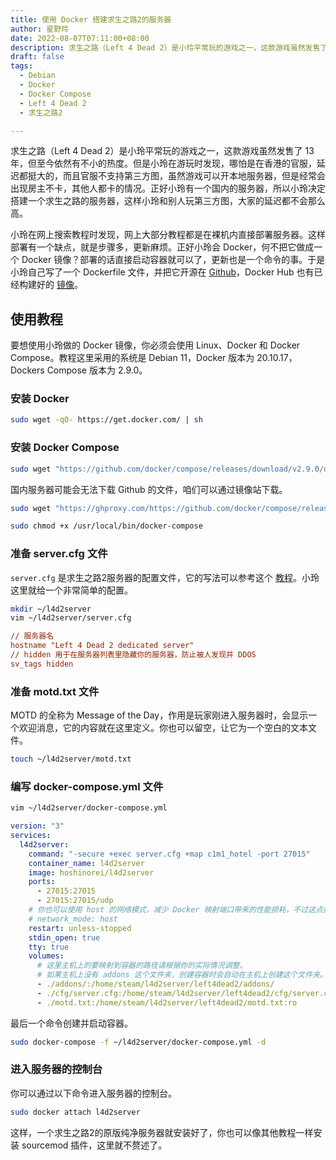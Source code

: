 ```yaml
---
title: 使用 Docker 搭建求生之路2的服务器
author: 星野玲
date: 2022-08-07T07:11:00+08:00
description: 求生之路（Left 4 Dead 2）是小玲平常玩的游戏之一，这款游戏虽然发售了 13 年，但至今依然有不小的热度。但是小玲在游玩时发现，官服哪怕是在香港的官服，延迟都挺大的，而且官服不支持第三方图，虽然游戏可以开本地服务器，但是经常会出现房主不卡，其他人都卡的情况。正好小玲有一个国内的服务器，所以小玲决定搭建一个求生之路的服务器，这样小玲和别人玩第三方图，大家的延迟都不会那么高。
draft: false
tags:
  - Debian
  - Docker
  - Docker Compose
  - Left 4 Dead 2
  - 求生之路2

---
```


求生之路（Left 4 Dead 2）是小玲平常玩的游戏之一，这款游戏虽然发售了 13 年，但至今依然有不小的热度。但是小玲在游玩时发现，哪怕是在香港的官服，延迟都挺大的，而且官服不支持第三方图，虽然游戏可以开本地服务器，但是经常会出现房主不卡，其他人都卡的情况。正好小玲有一个国内的服务器，所以小玲决定搭建一个求生之路的服务器，这样小玲和别人玩第三方图，大家的延迟都不会那么高。

小玲在网上搜索教程时发现，网上大部分教程都是在裸机内直接部署服务器。这样部署有一个缺点，就是步骤多，更新麻烦。正好小玲会 Docker，何不把它做成一个 Docker 镜像？部署的话直接启动容器就可以了，更新也是一个命令的事。于是小玲自己写了一个 Dockerfile 文件，并把它开源在 [Github](https://github.com/HoshinoRei/l4d2server_docker)，Docker Hub 也有已经构建好的 [镜像](https://hub.docker.com/r/hoshinorei/l4d2server)。

## 使用教程

要想使用小玲做的 Docker 镜像，你必须会使用 Linux、Docker 和 Docker Compose。教程这里采用的系统是 Debian 11，Docker 版本为 20.10.17，Dockers Compose 版本为 2.9.0。

### 安装 Docker

```bash
sudo wget -qO- https://get.docker.com/ | sh
```

### 安装 Docker Compose

```bash
sudo wget "https://github.com/docker/compose/releases/download/v2.9.0/docker-compose-$(uname -s)-$(uname -m)" -O /usr/local/bin/docker-compose
```

国内服务器可能会无法下载 Github 的文件，咱们可以通过镜像站下载。

```bash
sudo wget "https://ghproxy.com/https://github.com/docker/compose/releases/download/v2.9.0/docker-compose-$(uname -s)-$(uname -m)" -O /usr/local/bin/docker-compose
```

```bash
sudo chmod +x /usr/local/bin/docker-compose
```

### 准备 server.cfg 文件

`server.cfg` 是求生之路2服务器的配置文件，它的写法可以参考这个 [教程](https://steamcommunity.com/sharedfiles/filedetails/?id=276173458)。小玲这里就给一个非常简单的配置。

```bash
mkdir ~/l4d2server
vim ~/l4d2server/server.cfg
```

```cfg
// 服务器名
hostname "Left 4 Dead 2 dedicated server"
// hidden 用于在服务器列表里隐藏你的服务器，防止被人发现并 DDOS
sv_tags hidden
```

### 准备 motd.txt 文件

MOTD 的全称为 Message of the Day，作用是玩家刚进入服务器时，会显示一个欢迎消息，它的内容就在这里定义。你也可以留空，让它为一个空白的文本文件。

```bash
touch ~/l4d2server/motd.txt
```

### 编写 docker-compose.yml 文件

```bash
vim ~/l4d2server/docker-compose.yml
```

```yml
version: "3"
services:
  l4d2server:
    command: "-secure +exec server.cfg +map c1m1_hotel -port 27015"
    container_name: l4d2server
    image: hoshinorei/l4d2server
    ports:
      - 27015:27015
      - 27015:27015/udp
    # 你也可以使用 host 的网络模式，减少 Docker 映射端口带来的性能损耗，不过这点损耗可以忽略不计。
    # network_mode: host
    restart: unless-stopped
    stdin_open: true
    tty: true
    volumes:
      # 这里主机上的要映射到容器的路径请根据你的实际情况调整。
      # 如果主机上没有 addons 这个文件夹，创建容器时会自动在主机上创建这个文件夹。
      - ./addons/:/home/steam/l4d2server/left4dead2/addons/
      - ./cfg/server.cfg:/home/steam/l4d2server/left4dead2/cfg/server.cfg:ro
      - ./motd.txt:/home/steam/l4d2server/left4dead2/motd.txt:ro
```

最后一个命令创建并启动容器。

```bash
sudo docker-compose -f ~/l4d2server/docker-compose.yml -d
```

### 进入服务器的控制台

你可以通过以下命令进入服务器的控制台。

```bash
sudo docker attach l4d2server
```

这样，一个求生之路2的原版纯净服务器就安装好了，你也可以像其他教程一样安装 sourcemod 插件，这里就不赘述了。
